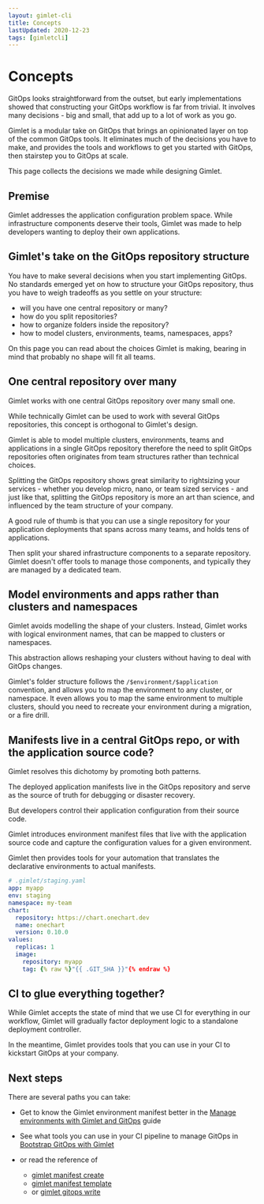 ```yaml
---
layout: gimlet-cli
title: Concepts
lastUpdated: 2020-12-23
tags: [gimletcli]
---
```


# Concepts

GitOps looks straightforward from the outset,
but early implementations showed that constructing your GitOps workflow is far from trivial.
It involves many decisions - big and small, that add up to a lot of work as you go.

Gimlet is a modular take on GitOps that brings an opinionated layer on top of 
the common GitOps tools. It eliminates much of the decisions you have to make, and provides the tools and workflows 
to get you started with GitOps, then stairstep you to GitOps at scale.

This page collects the decisions we made while designing Gimlet.

## Premise

Gimlet addresses the application configuration problem space. 
While infrastructure components deserve their tools, Gimlet was made to help developers wanting to deploy their own applications. 

## Gimlet's take on the GitOps repository structure

You have to make several decisions when you start implementing GitOps.
No standards emerged yet on how to structure your GitOps repository, 
thus you have to weigh tradeoffs as you settle on your structure:
 
- will you have one central repository or many?
- how do you split repositories?
- how to organize folders inside the repository?
- how to model clusters, environments, teams, namespaces, apps?

On this page you can read about the choices Gimlet is making, bearing in mind that probably no shape will fit all teams.  

## One central repository over many

Gimlet works with one central GitOps repository over many small one.

While technically Gimlet can be used to work with several GitOps repositories, this concept is orthogonal to Gimlet's design.

Gimlet is able to model multiple clusters, environments, teams and applications in a single GitOps repository therefore the need
to split GitOps repositories often originates from team structures rather than technical choices.

Splitting the GitOps repository shows great similarity to rightsizing your services - 
whether you develop micro, nano, or team sized services - and just like that, splitting the GitOps repository is more 
an art than science, and influenced by the team structure of your company.

A good rule of thumb is that you can use a single repository for your application deployments that spans across many teams, and holds tens of applications.

Then split your shared infrastructure components to a separate repository.
Gimlet doesn't offer tools to manage those components, and typically they are managed by a dedicated team.

## Model environments and apps rather than clusters and namespaces

Gimlet avoids modelling the shape of your clusters. Instead, Gimlet works with logical environment names,
that can be mapped to clusters or namespaces.  

This abstraction allows reshaping your clusters without having to deal with GitOps changes.

Gimlet's folder structure follows the `/$environment/$application` convention, and allows you to map the environment 
to any cluster, or namespace. It even allows you to map the same environment to multiple clusters, should you need to recreate
your environment during a migration, or a fire drill.

## Manifests live in a central GitOps repo, or with the application source code? 

Gimlet resolves this dichotomy by promoting both patterns.

The deployed application manifests live in the GitOps repository and serve as the source of truth 
for debugging or disaster recovery.

But developers control their application configuration from their source code.

Gimlet introduces environment manifest files that live with the application source code and capture the
configuration values for a given environment.

Gimlet then provides tools for your automation
 that translates the declarative environments to actual manifests.
 
```yaml
# .gimlet/staging.yaml
app: myapp
env: staging
namespace: my-team
chart:
  repository: https://chart.onechart.dev
  name: onechart
  version: 0.10.0
values:
  replicas: 1
  image:
    repository: myapp
    tag: {% raw %}"{{ .GIT_SHA }}"{% endraw %}
```

## CI to glue everything together?

While Gimlet accepts the state of mind that we use CI for everything in our workflow, 
Gimlet will gradually factor deployment logic to a standalone deployment controller.

In the meantime, Gimlet provides tools that you can use in your CI to kickstart GitOps at your company.

## Next steps

There are several paths you can take:

- Get to know the Gimlet environment manifest better in the 
  [Manage environments with Gimlet and GitOps](/gimlet-cli/manage-environments-with-gimlet-and-gitops) guide

- See what tools you can use in your CI pipeline to manage GitOps in [Bootstrap GitOps with Gimlet](/gimlet-cli/bootstrap-gitops-with-gimlet)

- or read the reference of
  - [gimlet manifest create]()
  - [gimlet manifest template]()
  - or [gimlet gitops write]()
